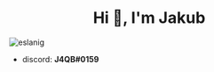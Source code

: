 <h1 align="center">Hi 👋, I'm Jakub</h1>
<p align="left"> <img src="https://komarev.com/ghpvc/?username=eslanig&label=Profile%20views&color=0e75b6&style=flat" alt="eslanig" /> </p>

- discord: **J4QB#0159**
</p>
